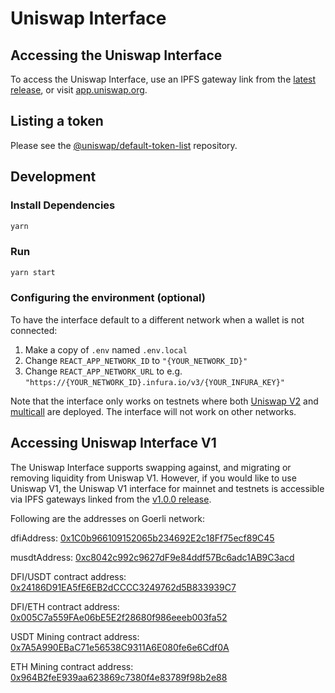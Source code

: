 # Uniswap Interface

## Accessing the Uniswap Interface

To access the Uniswap Interface, use an IPFS gateway link from the
[latest release](https://github.com/Uniswap/uniswap-interface/releases/latest), 
or visit [app.uniswap.org](https://app.uniswap.org).

## Listing a token

Please see the
[@uniswap/default-token-list](https://github.com/uniswap/default-token-list) 
repository.

## Development

### Install Dependencies

```bash
yarn
```

### Run

```bash
yarn start
```

### Configuring the environment (optional)

To have the interface default to a different network when a wallet is not connected:

1. Make a copy of `.env` named `.env.local`
2. Change `REACT_APP_NETWORK_ID` to `"{YOUR_NETWORK_ID}"`
3. Change `REACT_APP_NETWORK_URL` to e.g. `"https://{YOUR_NETWORK_ID}.infura.io/v3/{YOUR_INFURA_KEY}"` 

Note that the interface only works on testnets where both 
[Uniswap V2](https://uniswap.org/docs/v2/smart-contracts/factory/) and 
[multicall](https://github.com/makerdao/multicall) are deployed.
The interface will not work on other networks.

## Accessing Uniswap Interface V1

The Uniswap Interface supports swapping against, and migrating or removing liquidity from Uniswap V1. However,
if you would like to use Uniswap V1, the Uniswap V1 interface for mainnet and testnets is accessible via IPFS gateways 
linked from the [v1.0.0 release](https://github.com/Uniswap/uniswap-interface/releases/tag/v1.0.0).

Following are the addresses on Goerli network:

dfiAddress: [0x1C0b966109152065b234692E2c18Ff75ecf89C45](https://goerli.etherscan.io/address/0x1C0b966109152065b234692E2c18Ff75ecf89C45)

musdtAddress: [0xc8042c992c9627dF9e84ddf57Bc6adc1AB9C3acd](https://goerli.etherscan.io/address/0xc8042c992c9627df9e84ddf57bc6adc1ab9c3acd)

DFI/USDT contract address:  [0x24186D91EA5fE6EB2dCCCC3249762d5B833939C7](https://goerli.etherscan.io/address/0x24186D91EA5fE6EB2dCCCC3249762d5B833939C7)

DFI/ETH contract address:  [0x005C7a559FAe06bE5E2f28680f986eeeb003fa52](https://goerli.etherscan.io/address/0x005C7a559FAe06bE5E2f28680f986eeeb003fa52)

USDT Mining contract address:  [0x7A5A990EBaC71e56538C9311A6E080fe6e6Cdf0A](https://goerli.etherscan.io/address/0x7A5A990EBaC71e56538C9311A6E080fe6e6Cdf0A)

ETH Mining contract address:  [0x964B2feE939aa623869c7380f4e83789f98b2e88](https://goerli.etherscan.io/address/0x964b2fee939aa623869c7380f4e83789f98b2e88)
